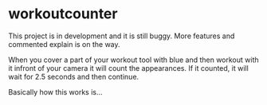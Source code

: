# workoutcounter
This project is in development and it is still buggy.
More features and commented explain is on the way.

When you cover a part of your workout tool with blue and then workout with it infront of your camera it will count the appearances.
If it counted, it will wait for 2.5 seconds and then continue.

Basically how this works is...
